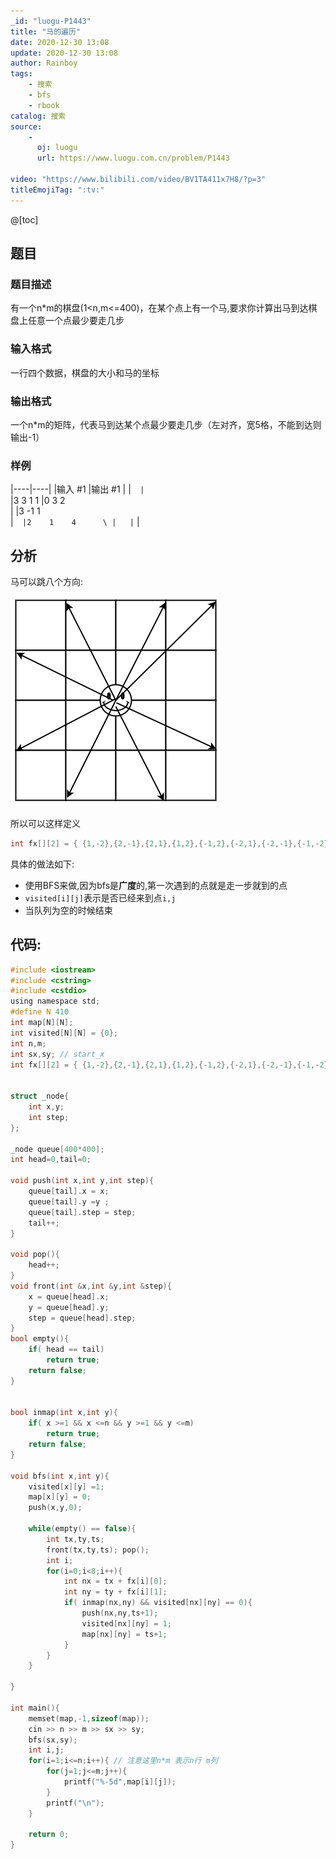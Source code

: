 ```yaml
---
_id: "luogu-P1443"
title: "马的遍历"
date: 2020-12-30 13:08
update: 2020-12-30 13:08
author: Rainboy
tags:
    - 搜索
    - bfs
    - rbook
catalog: 搜索
source: 
    - 
      oj: luogu
      url: https://www.luogu.com.cn/problem/P1443

video: "https://www.bilibili.com/video/BV1TA411x7H8/?p=3"
titleEmojiTag: ":tv:"
---
```


@[toc]

## 题目



### 题目描述

有一个n\*m的棋盘(1<n,m<=400)，在某个点上有一个马,要求你计算出马到达棋盘上任意一个点最少要走几步




### 输入格式
一行四个数据，棋盘的大小和马的坐标




### 输出格式

一个n\*m的矩阵，代表马到达某个点最少要走几步（左对齐，宽5格，不能到达则输出-1）




### 样例

|----|----|
|输入 #1  |输出 #1  |
|```  |```  \
|3 3 1 1  |0    3    2      \
|  |3    -1   1      \
|```  |2    1    4      \
|   |```  |



## 分析

马可以跳八个方向:

![1](./马的遍历.png)

所以可以这样定义

```c
int fx[][2] = { {1,-2},{2,-1},{2,1},{1,2},{-1,2},{-2,1},{-2,-1},{-1,-2} };
```

具体的做法如下:

 - 使用BFS来做,因为bfs是**广度**的,第一次遇到的点就是走一步就到的点
 - `visited[i][j]`表示是否已经来到点`i,j`
 -  当队列为空的时候结束

## 代码:


```c
#include <iostream>
#include <cstring>
#include <cstdio>
using namespace std;
#define N 410
int map[N][N];
int visited[N][N] = {0};
int n,m;
int sx,sy; // start_x
int fx[][2] = { {1,-2},{2,-1},{2,1},{1,2},{-1,2},{-2,1},{-2,-1},{-1,-2} };


struct _node{
	int x,y;
	int step;
};

_node queue[400*400];
int head=0,tail=0;

void push(int x,int y,int step){
	queue[tail].x = x;
	queue[tail].y =y ;
	queue[tail].step = step;
	tail++;
}

void pop(){
	head++;
}
void front(int &x,int &y,int &step){
	x = queue[head].x;
	y = queue[head].y;
	step = queue[head].step;
}
bool empty(){
	if( head == tail)
		return true;
	return false;
}


bool inmap(int x,int y){
	if( x >=1 && x <=n && y >=1 && y <=m) 
		return true;
	return false;
}

void bfs(int x,int y){
	visited[x][y] =1;
	map[x][y] = 0;
	push(x,y,0);

	while(empty() == false){
		int tx,ty,ts;
		front(tx,ty,ts); pop();
		int i;
		for(i=0;i<8;i++){
			int nx = tx + fx[i][0];
			int ny = ty + fx[i][1];
			if( inmap(nx,ny) && visited[nx][ny] == 0){
				push(nx,ny,ts+1);
				visited[nx][ny] = 1;
				map[nx][ny] = ts+1;
			}
		}
	}

}

int main(){
	memset(map,-1,sizeof(map));
	cin >> n >> m >> sx >> sy;
	bfs(sx,sy);
	int i,j;
	for(i=1;i<=n;i++){ // 注意这里n*m 表示n行 m列
		for(j=1;j<=m;j++){
			printf("%-5d",map[i][j]);
		}
		printf("\n");
	}

	return 0;
}
```
